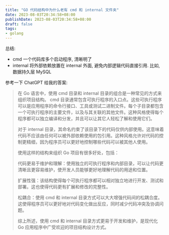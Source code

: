 ```yaml
---
title: "GO 代码结构中为什么老有 cmd 和 internal 文件夹"
date: 2023-08-03T20:34:58+08:00
publishDate: 2023-08-03T20:34:58+08:00
draft: false
tags:
- golang
---
```


总结:

- cmd 一个代码库多个启动程序, 清晰明了
- internal 将外部依赖放置在 internal 外面, 避免内部逻辑代码直接引用. 比如, 数据持久层 MySQL 


参考一下 ChatGPT 给我的答案: 

>  在 Go 语言中，使用 cmd 目录和 internal 目录的组合是一种常见的方式来组织项目结构。
> cmd 目录通常包含可执行程序的入口点。这些可执行程序可以是应用程序的命令行接口、工具或测试二进制文件。每个子目录都包含一个可执行程序的主要文件，以及与其关联的其他文件。这种风格使得每个程序都可以独立编译和分发，并且可以让其它人轻松了解和使用它们。
> 
> 对于 internal 目录，其命名约束了该目录下的代码仅供内部使用。这意味着代码不应该由任何可以被外部依赖使用的包引用。这种风格允许对代码的控制更精细，因为程序员可以更好地控制哪些代码可以被其他人使用。
> 
> 使用这样的结构来组织 Go 项目有很多好处，包括：
> 
> 代码更易于维护和理解：使用独立的可执行程序和内部目录，可以让代码更清晰且更容易维护，使开发人员能够更好地理解代码的用途和位置。
> 
> 扩展性强：该结构使得每个可执行程序都可以相对独立地进行开发、测试和部署。这也使得代码更有扩展和修改的完整性。
> 
> 松耦合：使用 cmd 和 internal 目录方式可以大大增强代码间的松耦合度。这使得程序员可以更好地对代码变化做出反应，同时减少代码冲突及协调问题。
> 
> 综上所述，使用 cmd 和 internal 目录方式更易于开发和维护，是现代化 Go 应用程序中广受欢迎的项目结构设计方式。


